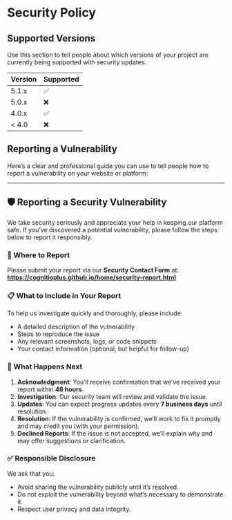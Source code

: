 # Security Policy

## Supported Versions

Use this section to tell people about which versions of your project are
currently being supported with security updates.

| Version | Supported          |
| ------- | ------------------ |
| 5.1.x   | :white_check_mark: |
| 5.0.x   | :x:                |
| 4.0.x   | :white_check_mark: |
| < 4.0   | :x:                |

## Reporting a Vulnerability

Here’s a clear and professional guide you can use to tell people how to report a vulnerability on your website or platform:

---

## 🛡️ Reporting a Security Vulnerability

We take security seriously and appreciate your help in keeping our platform safe. If you’ve discovered a potential vulnerability, please follow the steps below to report it responsibly.

### 📍 Where to Report

Please submit your report via our **Security Contact Form** at:  
**https://cognitioplus.github.io/home/security-report.html**  


### 📋 What to Include in Your Report

To help us investigate quickly and thoroughly, please include:
- A detailed description of the vulnerability
- Steps to reproduce the issue
- Any relevant screenshots, logs, or code snippets
- Your contact information (optional, but helpful for follow-up)

### 🔄 What Happens Next

1. **Acknowledgment**: You’ll receive confirmation that we’ve received your report within **48 hours**.
2. **Investigation**: Our security team will review and validate the issue.
3. **Updates**: You can expect progress updates every **7 business days** until resolution.
4. **Resolution**: If the vulnerability is confirmed, we’ll work to fix it promptly and may credit you (with your permission).
5. **Declined Reports**: If the issue is not accepted, we’ll explain why and may offer suggestions or clarification.

### ✅ Responsible Disclosure

We ask that you:
- Avoid sharing the vulnerability publicly until it’s resolved.
- Do not exploit the vulnerability beyond what’s necessary to demonstrate it.
- Respect user privacy and data integrity.
